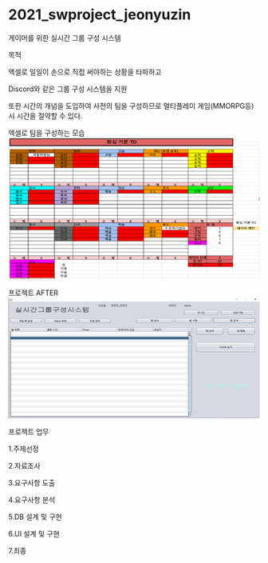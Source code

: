 # 2021_swproject_jeonyuzin

게이머를 위한 실시간 그룹 구성 시스템

목적

엑셀로 일일이 손으로 직접 써야하는 상황을 타파하고

Discord와 같은 그룹 구성 시스템을 지원

또한 시간의 개념을 도입하여 사전의 팀을 구성하므로 멀티플레이 게임(MMORPG등)시 시간을 절약할 수 있다.

엑셀로 팀을 구성하는 모습
<img src="https://github.com/jeonyuzin/2021_swproject_jeonyuzin/blob/main/SW%ED%94%84%EB%A1%9C%EC%A0%9D%ED%8A%B8%EC%A7%84%ED%96%89%EA%B3%BC%EC%A0%95/before.png">

프로젝트 AFTER
<img src="https://github.com/jeonyuzin/2021_swproject_jeonyuzin/blob/main/SW%ED%94%84%EB%A1%9C%EC%A0%9D%ED%8A%B8%EC%A7%84%ED%96%89%EA%B3%BC%EC%A0%95/after.png">

프로젝트 업무

1.주제선정

2.자료조사

3.요구사항 도출

4.요구사항 분석

5.DB 설계 및 구현

6.UI 설계 및 구현

7.최종





